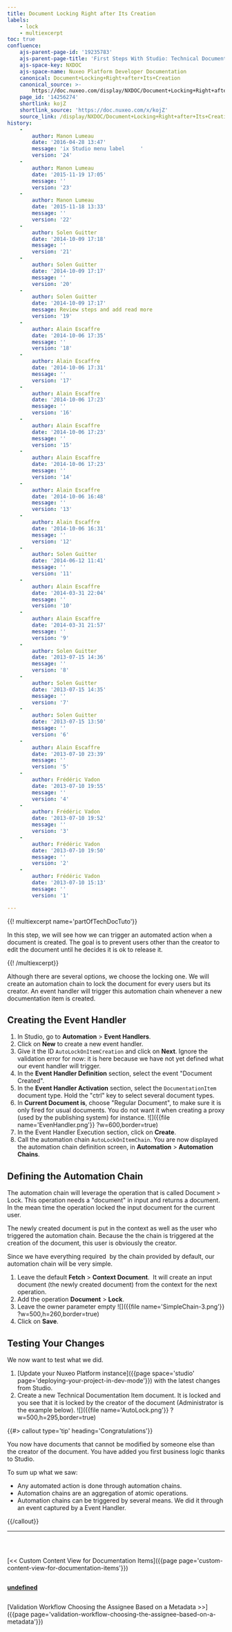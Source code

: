 ```yaml
---
title: Document Locking Right after Its Creation
labels:
    - lock
    - multiexcerpt
toc: true
confluence:
    ajs-parent-page-id: '19235783'
    ajs-parent-page-title: 'First Steps With Studio: Technical Documentation Tutorial'
    ajs-space-key: NXDOC
    ajs-space-name: Nuxeo Platform Developer Documentation
    canonical: Document+Locking+Right+after+Its+Creation
    canonical_source: >-
        https://doc.nuxeo.com/display/NXDOC/Document+Locking+Right+after+Its+Creation
    page_id: '14256274'
    shortlink: kojZ
    shortlink_source: 'https://doc.nuxeo.com/x/kojZ'
    source_link: /display/NXDOC/Document+Locking+Right+after+Its+Creation
history:
    - 
        author: Manon Lumeau
        date: '2016-04-28 13:47'
        message: 'ix Studio menu label     '
        version: '24'
    - 
        author: Manon Lumeau
        date: '2015-11-19 17:05'
        message: ''
        version: '23'
    - 
        author: Manon Lumeau
        date: '2015-11-18 13:33'
        message: ''
        version: '22'
    - 
        author: Solen Guitter
        date: '2014-10-09 17:18'
        message: ''
        version: '21'
    - 
        author: Solen Guitter
        date: '2014-10-09 17:17'
        message: ''
        version: '20'
    - 
        author: Solen Guitter
        date: '2014-10-09 17:17'
        message: Review steps and add read more
        version: '19'
    - 
        author: Alain Escaffre
        date: '2014-10-06 17:35'
        message: ''
        version: '18'
    - 
        author: Alain Escaffre
        date: '2014-10-06 17:31'
        message: ''
        version: '17'
    - 
        author: Alain Escaffre
        date: '2014-10-06 17:23'
        message: ''
        version: '16'
    - 
        author: Alain Escaffre
        date: '2014-10-06 17:23'
        message: ''
        version: '15'
    - 
        author: Alain Escaffre
        date: '2014-10-06 17:23'
        message: ''
        version: '14'
    - 
        author: Alain Escaffre
        date: '2014-10-06 16:48'
        message: ''
        version: '13'
    - 
        author: Alain Escaffre
        date: '2014-10-06 16:31'
        message: ''
        version: '12'
    - 
        author: Solen Guitter
        date: '2014-06-12 11:41'
        message: ''
        version: '11'
    - 
        author: Alain Escaffre
        date: '2014-03-31 22:04'
        message: ''
        version: '10'
    - 
        author: Alain Escaffre
        date: '2014-03-31 21:57'
        message: ''
        version: '9'
    - 
        author: Solen Guitter
        date: '2013-07-15 14:36'
        message: ''
        version: '8'
    - 
        author: Solen Guitter
        date: '2013-07-15 14:35'
        message: ''
        version: '7'
    - 
        author: Solen Guitter
        date: '2013-07-15 13:50'
        message: ''
        version: '6'
    - 
        author: Alain Escaffre
        date: '2013-07-10 23:39'
        message: ''
        version: '5'
    - 
        author: Frédéric Vadon
        date: '2013-07-10 19:55'
        message: ''
        version: '4'
    - 
        author: Frédéric Vadon
        date: '2013-07-10 19:52'
        message: ''
        version: '3'
    - 
        author: Frédéric Vadon
        date: '2013-07-10 19:50'
        message: ''
        version: '2'
    - 
        author: Frédéric Vadon
        date: '2013-07-10 15:13'
        message: ''
        version: '1'

---
```

{{! multiexcerpt name='partOfTechDocTuto'}}

In this step, we will see how we can trigger an automated action when a document is created. The goal is to prevent users other than the creator to edit the document until he decides it is ok to release it.

{{! /multiexcerpt}}

Although there are several options, we choose the locking one. We will create an automation chain to lock the document for every users but its creator. An event handler will trigger this automation chain whenever a new documentation item is created.

## Creating the Event Handler

1.  In Studio, go to **Automation** > **Event Handlers**.
2.  Click on **New** to create a new event handler.
3.  Give it the ID&nbsp;`AutoLockOnItemCreation` and click on **Next**.
    Ignore the validation error for now: it is here because we have not yet defined what our event handler will trigger.
4.  In the **Event Handler Definition** section, select the event "Document Created".
5.  In the **Event Handler Activation** section, select the `DocumentationItem` document type.
    Hold the "ctrl" key to select several document types.
6.  In **Current Document is**, choose "Regular Document", to make sure it is only fired for usual documents. You do not want it when creating a proxy (used by the publishing system) for instance.
    ![]({{file name='EvenHandler.png'}} ?w=600,border=true)
7.  In the Event Handler Execution section, click on **Create**.
8.  Call the automation chain&nbsp;`AutoLockOnItemChain`.
    You are now displayed the automation chain definition screen, in **Automation** > **Automation Chains**.

## Defining the Automation Chain

The automation chain will leverage the operation that is called Document > Lock. This operation needs a "document" in input and returns a document. In the mean time the operation locked the input document for the current user.

The newly created document is put in the context as well as the user who triggered the automation chain. Because the the chain is triggered at the creation of the document, this user is obviously the creator.

Since we have everything required&nbsp; by the chain provided by default, our automation chain will be very simple.

1.  Leave the default **Fetch** > **Context Document**.&nbsp;
    It will create an input document (the newly created document) from the context for the next operation.
2.  Add the operation **Document** > **Lock**.
3.  Leave the owner parameter empty
    ![]({{file name='SimpleChain-3.png'}} ?w=500,h=260,border=true)
4.  Click on **Save**.

## Testing Your Changes

We now want to test what we did.

1.  [Update your Nuxeo Platform instance]({{page space='studio' page='deploying-your-project-in-dev-mode'}}) with the latest changes from Studio.
2.  Create a new Technical Documentation Item document.
    It is locked and you see that it is locked by the creator of the document (Administrator is the example below).
    ![]({{file name='AutoLock.png'}} ?w=500,h=295,border=true)

{{#> callout type='tip' heading='Congratulations'}}

You now have documents that cannot be modified by someone else than the creator of the document. You have added you first business logic thanks to Studio.

To sum up what we saw:

*   Any automated action is done through automation chains.
*   Automation chains are an aggregation of atomic operations.
*   Automation chains can be triggered by several means. We did it through an event captured by a Event Handler.

{{/callout}}

* * *

&nbsp;

<div class="row"><div class="column medium-4">

[<< Custom Content View for Documentation Items]({{page page='custom-content-view-for-documentation-items'}})

</div><div class="column medium-4">

**[undefined]()**

</div><div class="column medium-4">

[Validation Workflow Choosing the Assignee Based on a Metadata >>]({{page page='validation-workflow-choosing-the-assignee-based-on-a-metadata'}})

</div></div>